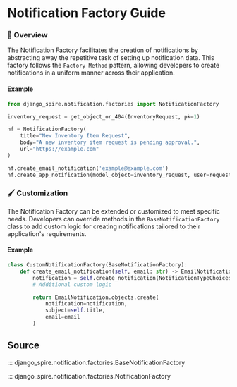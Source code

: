 # Notification Factory Guide

### 👀 Overview 
The Notification Factory facilitates the creation of notifications by abstracting away the repetitive task of setting up notification data. This factory follows the `Factory Method` pattern, allowing developers to create notifications in a uniform manner across their application.   

#### Example 
```python
from django_spire.notification.factories import NotificationFactory

inventory_request = get_object_or_404(InventoryRequest, pk=1)

nf = NotificationFactory(
    title="New Inventory Item Request",
    body="A new inventory item request is pending approval.",
    url="https://example.com"
)

nf.create_email_notification('example@example.com')
nf.create_app_notification(model_object=inventory_request, user=request.user)

```
### 🖌️ Customization 

The Notification Factory can be extended or customized to meet specific needs. Developers can override methods in the `BaseNotificationFactory` class to add custom logic for creating notifications tailored to their application's requirements. 
#### Example

```python
class CustomNotificationFactory(BaseNotificationFactory):
    def create_email_notification(self, email: str) -> EmailNotification:
        notification = self.create_notification(NotificationTypeChoices.EMAIL)
        # Additional custom logic

        return EmailNotification.objects.create(
            notification=notification,
            subject=self.title,
            email=email
        )
```

## Source

::: django_spire.notification.factories.BaseNotificationFactory

::: django_spire.notification.factories.NotificationFactory
